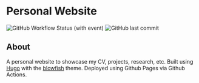 # Personal Website

![GitHub Workflow Status (with event)](https://img.shields.io/github/actions/workflow/status/nredick/nredick.github.io/gh-pages.yml)
![GitHub last commit](https://img.shields.io/github/last-commit/nredick/nredick.github.io)

## About <a name = "about"></a>

A personal website to showcase my CV, projects, research, etc. Built using [Hugo](https://gohugo.io) with the [blowfish](https://blowfish.page/) theme. Deployed using Github Pages via Github Actions.